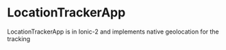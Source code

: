 # LocationTrackerApp
LocationTrackerApp is in Ionic-2 and implements native geolocation for the tracking
